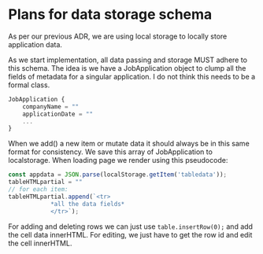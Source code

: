 # Plans for data storage schema

As per our previous ADR, we are using local storage to locally store application data.

As we start implementation, all data passing and storage MUST adhere to this schema. The idea is we have a JobApplication object to clump all the fields of metadata for a singular application. I do not think this needs to be a formal class.

```js
JobApplication {
	companyName = ""
	applicationDate = ""
	...
}
```

When we add() a new item or mutate data it should always be in this same format for consistency. We save this array of JobApplication to localstorage. When loading page we render using this pseudocode:

```js
const appdata = JSON.parse(localStorage.getItem('tabledata'));
tableHTMLpartial = ""
// for each item:
tableHTMLpartial.append(`<tr>
			*all the data fields*
			</tr>`);
```

For adding and deleting rows we can just use `table.insertRow(0);` and add the cell data innerHTML. For editing, we just have to get the row id and edit the cell innerHTML.

